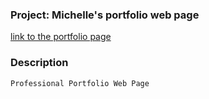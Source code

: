 ### Project: Michelle's portfolio web page
[link to the portfolio page](https://l-michelle.github.io/portfolio/) 
### Description
`Professional Portfolio Web Page`

